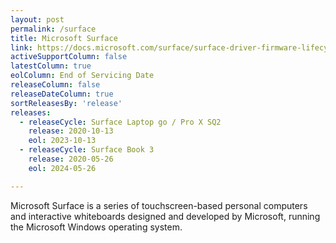 ```yaml
---
layout: post
permalink: /surface
title: Microsoft Surface
link: https://docs.microsoft.com/surface/surface-driver-firmware-lifecycle-support
activeSupportColumn: false
latestColumn: true
eolColumn: End of Servicing Date
releaseColumn: false
releaseDateColumn: true
sortReleasesBy: 'release'
releases:
  - releaseCycle: Surface Laptop go / Pro X SQ2
    release: 2020-10-13
    eol: 2023-10-13
  - releaseCycle: Surface Book 3 
    release: 2020-05-26
    eol: 2024-05-26

---
```


Microsoft Surface is a series of touchscreen-based personal computers and interactive whiteboards designed and developed by Microsoft, running the Microsoft Windows operating system.
